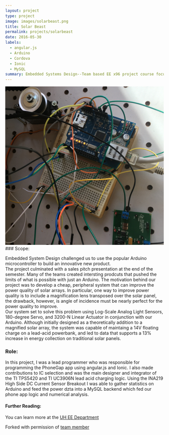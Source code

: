 ```yaml
---
layout: project
type: project
image: images/solarbeast.png
title: Solar Beast
permalink: projects/solarbeast
date: 2016-05-30
labels:
  - angular.js
  - Arduino
  - Cordova
  - Ionic
  - MySQL
summary: Embedded Systems Design--Team based EE x96 project course focused on using Arduino.
---
```

<div class="ui large rounded images">
  <img class="ui image" src="../images/solarbeast.png">
</div>
### Scope:

Embedded System Design challenged us to use the popular Arduino microcontroller to build an innovative new product.  
The project culminated with a sales pitch presentation at the end of the semester.  Many of the teams created intersting
 prodcuts that pushed the limits of what is possible with just an Arduino. 
 The motivation behind our project was to develop a cheap, peripheral system that can improve the power quality of 
 solar arrays.  In particular, one way to improve power quality is to include a magnification lens transposed over the 
 solar panel, the drawback, however, is angle of incidence must be nearly perfect for the power quality to improve.  
 Our system set to solve this problem using Log-Scale Analog Light Sensors, 180-degree Servo, and 3200-N Linear 
 Actuator in conjunction with our Arduino.  Although initially designed as a theoretically addition to a magnified 
 solar array, the system was capable of maintaing a 14V floating charge on a lead-acid powerbank, and led to data that 
 supports a 13% increase in energy collection on traditional solar panels.

### Role:

In this project, I was a lead programmer who was responsible for programming the PhoneGap app using angular.js and Ionic. 
I also made contributions to IC selection and was the main designer and integrator of the TI TPS5420 and 
TI UC3906N lead acid charging logic.  Using the INA219 High Side DC Current Sensor Breakout I was able to gather statistics on Arduino and feed 
the power dzta into a MySQL backend which fed our phone app logic and numerical analysis.

#### Further Reading:

You can learn more at the [UH EE Department](http://ee.hawaii.edu)
   
Forked with permission of [team member](https://github.com/icarus0/unjammy.github.io/blob/master/projects/solarbeast.md0.)